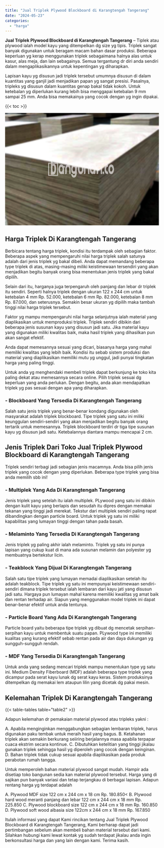 ```yaml
---
title: "Jual Triplek Plywood Blockboard di Karangtengah Tangerang"
date: "2024-05-23"
categories: 
  - "harga"
---
```


**Jual Triplek Plywood Blockboard di Karangtengah Tangerang** – Tiplek atau plywood ialah model kayu yang ditempelkan dg size yg tipis. Triplek sangat banyak digunakan untuk beragam macam bahan dasar produksi. Beberapa keperluan yg kerap menggunakan triplek sebagaimana halnya alas untuk kasur, alas meja, dan lain sebagainya. Semua tergantung dr diri anda sendiri dalam mengaplikasikannya untuk kepentingan yg diharapkan.

Lapisan kayu yg disusun jadi triplek tersebut umumnya disusun di dalam kuantitas yang ganjil jadi menjadikan papan yg sangat presisi. Pasalnya, tripleks yg disusun dalam kuantitas genap bakal tidak kokoh. Untuk ketebalan yg diperlukan kurang lebih bisa menggapai ketebalan 9 mm sampai 25 mm. Anda bisa memakainya yang cocok dengan yg ingin dipakai.

{{< toc >}}

![Jual Triplek Plywood Blockboard di Karangtengah Tangerang](/images/jual-triplek-murah-30.png)

## Harga Triplek Di Karangtengah Tangerang

Berbicara tentang harga triplek, kondisi itu terdampak oleh sebagian faktor. Beberapa aspek yang mempengaruhi nilai harga triplek salah satunya adalah dari jenis triplek yg bakal dibeli. Anda dapat memandang beberapa type triplek di atas, masing-masing miliki keistimewaan tersendiri yang akan menjadikan begitu banyak orang bisa menentukan jenis triplek yang bakal dipilih.

Selain dari itu, harganya juga terpengaruh oleh panjang dan lebar dr triplek itu sendiri. Seperti halnya triplek dengan ukuran 122 x 244 cm untuk ketebalan 4 mm Rp. 52.000, ketebalan 6 mm Rp. 82.000, ketebalan 8 mm Rp. 87.000, dan seterusnya. Semakin besar ukuran yg dipilih maka tambah tinggi nilai harga triplek tersebut.

Faktor yg mampu mempengaruhi nilai harga selanjutnya ialah material yang diaplikasikan untuk memproduksi triplek. Triplek sendiri dibikin dari beberapa jenis susunan kayu yang disusun jadi satu. Jika material kayu yang digunakan miliki kwalitas baik, maka hasil triplek yang dihasilkan pun akan sangat efektif.

Anda dapat memesannya sesuai yang dicari, biasanya harga yang mahal memiliki kwalitas yang lebih baik. Kondisi itu sebab sistem produksi dan material yang diaplikasikan memiliki mutu yg unggul, jadi punyai tingkatan harga yang paling tinggi.

Untuk anda yg menghendaki membeli triplek dapat berkunjung ke toko kita paling dekat atau memesannya secara online. Pilih triplek sesuai dg keperluan yang anda perlukan. Dengan begitu, anda akan mendapatkan triplek yg pas sesuai dengan apa yang diharapkan.

### \- Blockboard Yang Tersedia Di Karangtengah Tangerang

Salah satu jenis triplek yang benar-benar kondang digunakan oleh masyarakat adalah triplek blockboard. Tipe triplek yang satu ini miliki keunggulan sendiri-sendiri yang akan menjadikan begitu banyak orang tertarik untuk memesannya. Triplek blockboard terdiri dr tiga tipe susunan kayu yg disusun jadi satu. Ketebalannya diantara mampu mencapai 2 cm.

## Jenis Triplek Dari Toko Jual Triplek Plywood Blockboard di Karangtengah Tangerang

Triplek sendiri terbagi jadi sebagian jenis macamnya. Anda bisa pilih jenis triplek yang cocok dengan yang diperlukan. Beberapa type triplek yang bisa anda memilih sbb ini!

### \- Multiplek Yang Ada Di Karangtengah Tangerang

Jenis triplek yang setelah itu ialah multiplek. PLywood yang satu ini dibikin dengan kulit kayu yang berlapis dan sesudah itu dipres dengan memakai tekanan yang tinggi jadi merekat. Tekstur dari multiplek sendiri paling rapat dibandingkan dengan particle board. Untuk triplek yg satu ini miliki kapabilitas yang lumayan tinggi dengan tahan pada basah.

### \- Melaminto Yang Tersedia Di Karangtengah Tangerang

Jenis triplek yg paling akhir ialah melaminto. Triplek yg satu ini punya lapisan yang cukup kuat di mana ada susunan melamin dan polyester yg membuatnya bertekstur licin.

### \- Teakblock Yang Dijual Di Karangtengah Tangerang

Salah satu tipe triplek yang lumayan memadai diaplikasikan setelah itu adalah teakblock. Tipe triplek yg satu ini mempunyai keistimewaan sendiri-sendiri dimana triplek tersebut ialah lembaran dari kayu jati yang disusun jadi satu. Hargaya pun lumayan mahal karena memiliki kwalitas yg amat baik dan rentan terhadap air. Siapun yang menggunakan model triplek ini dapat benar-benar efektif untuk anda tentunya.

### \- Particle Board Yang Ada Di Karangtengah Tangerang

Particle board yaitu beberapa tipe triplek yg dibuat dg mencetak serpihan-serpihan kayu untuk membentuk suatu papan. PLywood type ini memiliki kualitas yang kurang efektif sebab rentan pada air dan daya dukungan yg sungguh-sungguh rendah.

### \- MDF Yang Tersedia Di Karangtengah Tangerang

Untuk anda yang sedang mencari triplek mampu menentukan type yg satu ini. Medium Density Fiberboard (MDF) adalah beberapa type triplek yang dicampur pada serat kayu lunak dg serat kayu keras. Sistem produksinya ditempelkan dg memakai lem ataupun lilin yang dicetak dg pakai mesin.

## Kelemahan Triplek Di Karangtengah Tangerang

{{< table-tables table="table2" >}}

Adapun kelemahan dr pemakaian material plywood atau tripleks yakni :

A. Apabila menginginkan menggabungkan sebagian lembaran triplek, harus digunakan paku tembak untuk meraih hasil yang bagus. B. Ketahanan triplek akan semakin berkurang seiiring berjalannya masa apabila terpapar cuaca ekstrim secara kontinue. C. Dibutuhkan ketelitian yang tinggi jikalau gunakan triplek sehingga hasil yg diperoleh yang cocok dengan keinginan. D. Bahan triplek tidak cukup sesuai apabila diaplikasikan pada produk perabotan rumah tangga.

Untuk memperoleh bahan material plywood sangat mudah. Hampir ada disetiap toko bangunan sedia kan material plywood tersebut. Harga yang di sajikan pun banyak variasi dan tetap terjangkau di berbagai lapisan. Adapun rentang harga yg terdapat adalah

A. Plywood MDF size 122 cm x 244 cm x 18 cm Rp. 180.850< B. Plywood hard wood meranti panjang dan lebar 122 cm x 244 cm x 18 mm Rp. 225.850 C. Plywood blockboard size 122 cm x 244 cm x 18 mm Rp. 160.850 D. Plywood soft wood albasia size 122cm x 244 cm x 18 mm Rp. 167.850

Itulah informasi yang dapat Kami rincikan tentang Jual Triplek Plywood Blockboard di Karangtengah Tangerang, Kami berharap dapat jadi pertimbangan sebelum akan membeli bahan material tersebut dari kami. Silahkan hubungi kami lewat kontak yg sudah terdapat jikalau anda ingin berkonsultasi harga dan yang lain dengan kami. Terima kasih.
